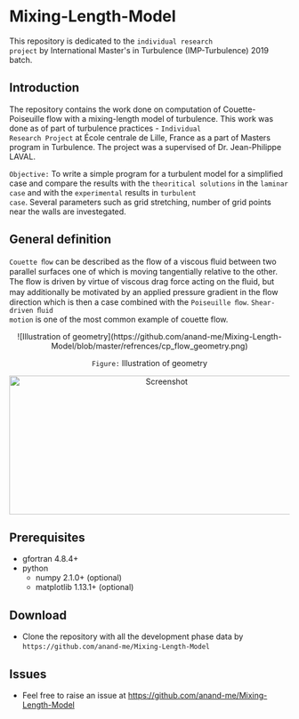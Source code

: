 # Mixing-Length-Model
This repository is dedicated to the <code>individual research project</code> by International Master's in Turbulence (IMP-Turbulence) 2019 batch.


## Introduction
The repository contains the work done on computation of Couette-Poiseuille flow with a mixing-length model of turbulence. This work
was done as of part of turbulence practices - <code>Individual Research Project</code> at École centrale de Lille, France as a part of
Masters program in Turbulence. The project was a supervised of Dr. Jean-Philippe LAVAL.

<code>Objective:</code> 
To write a simple program for a turbulent model for a simplified case and compare the results with the <code>theoritical solutions</code> in                         the <code>laminar case</code> and with the <code>experimental</code> results in <code>turbulent case</code>. Several parameters such as grid stretching, number of grid points near the walls are investegated.

## General definition
<code>Couette ﬂow</code> can be described as the ﬂow of a viscous ﬂuid between two parallel surfaces one of which is moving tangentially relative to the other.
The ﬂow is driven by virtue of viscous drag force acting on the ﬂuid, but may additionally be motivated by an applied pressure gradient in the ﬂow direction which is then a case combined with the <code>Poiseuille ﬂow</code>. <code>Shear-driven ﬂuid motion</code> is one of the most common example of couette flow.
<p align="center">
![Illustration of geometry](https://github.com/anand-me/Mixing-Length-Model/blob/master/refrences/cp_flow_geometry.png)
</p>


<p align="center">
<code>Figure:</code> Illustration of geometry
</p>

<p align="center">
  <a target="_blank" rel="noopener noreferrer" href="https://github.com/anand-me/Mixing-Length-Model/blob/master/refrences/cp_flow_geometry.png"><img src="https://github.com/anand-me/Mixing-Length-Model/blob/master/refrences/cp_flow_geometry.png" alt="Screenshot" width="550" height="250" style="max-width:100%;"></a>
</p>

## Prerequisites


- gfortran 4.8.4+
- python  
  - numpy 2.1.0+ (optional)
  - matplotlib 1.13.1+ (optional)  


## Download 

- Clone the repository with all the development phase data by
  `https://github.com/anand-me/Mixing-Length-Model`


## Issues
- Feel free to raise an issue at 
       https://github.com/anand-me/Mixing-Length-Model
  

